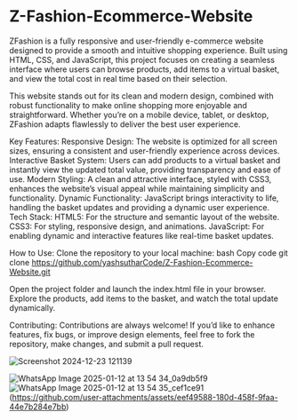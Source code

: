 ﻿# Z-Fashion-Ecommerce-Website
 
ZFashion is a fully responsive and user-friendly e-commerce website designed to provide a smooth and intuitive shopping experience. Built using HTML, CSS, and JavaScript, this project focuses on creating a seamless interface where users can browse products, add items to a virtual basket, and view the total cost in real time based on their selection.

This website stands out for its clean and modern design, combined with robust functionality to make online shopping more enjoyable and straightforward. Whether you’re on a mobile device, tablet, or desktop, ZFashion adapts flawlessly to deliver the best user experience.

Key Features:
Responsive Design: The website is optimized for all screen sizes, ensuring a consistent and user-friendly experience across devices.
Interactive Basket System: Users can add products to a virtual basket and instantly view the updated total value, providing transparency and ease of use.
Modern Styling: A clean and attractive interface, styled with CSS3, enhances the website’s visual appeal while maintaining simplicity and functionality.
Dynamic Functionality: JavaScript brings interactivity to life, handling the basket updates and providing a dynamic user experience.
Tech Stack:
HTML5: For the structure and semantic layout of the website.
CSS3: For styling, responsive design, and animations.
JavaScript: For enabling dynamic and interactive features like real-time basket updates.

How to Use:
Clone the repository to your local machine:
bash
Copy code
git clone https://github.com/yashsutharCode/Z-Fashion-Ecommerce-Website.git  
 
Open the project folder and launch the index.html file in your browser.
Explore the products, add items to the basket, and watch the total update dynamically.

Contributing:
Contributions are always welcome! If you’d like to enhance features, fix bugs, or improve design elements, feel free to fork the repository, make changes, and submit a pull request.

![Screenshot 2024-12-23 121139](https://github.com/user-attachments/assets/16c0a167-704d-4056-af40-fc03b20fa80f)

![WhatsApp Image 2025-01-12 at 13 54 34_0a9db5f9](https://github.com/user-attachments/assets/d4ed1c36-e87c-4d89-b912-9dd0438d2052)
![WhatsApp Image 2025-01-12 at 13 54 35_cef1ce91](https://github.com/user-attachments/assets/6e010a20-4036-45e2-b030-b3a65b629bc5)
(https://github.com/user-attachments/assets/eef49588-180d-458f-9faa-44e7b284e7bb)
